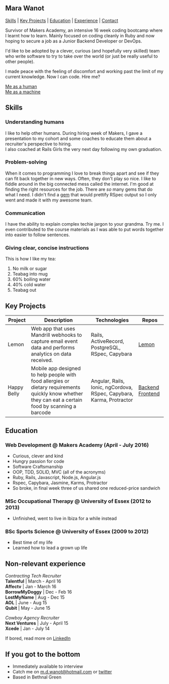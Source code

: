 Mara Wanot
----------
[Skills](#skills) | [Key Projects](#key-projects) | [Education](#education) | [Experience](#non-relevant-experience) | [Contact](#if-you-got-to-the-bottom)

Survivor of Makers Academy, an intensive 16 week coding bootcamp where I learnt how to learn. Mainly focused on coding cleanly in Ruby and now hoping to secure a job as a Junior Backend Developer or DevOps.

I'd like to be adopted by a clever, curious (and hopefully very skilled) team who write software to try to take over the world (or just be really useful to other people).

I made peace with the feeling of discomfort and working past the limit of my current knowledge. Now I can code. Hire me?

[Me as a human](https://twitter.com/marawanot)  
[Me as a machine](https://github.com/geekg1rl)  

Skills
------

### Understanding humans
I like to help other humans. During hiring week of Makers, I gave a presentation to my cohort and some coaches to educate them about a recruiter's perspective to hiring.  
I also coached at Rails Girls the very next day following my own graduation.

### Problem-solving
When it comes to programming I love to break things apart and see if they can fit back together in new ways. Often, they don't play so nice. I like to fiddle around in the big connected mess called the internet. I'm good at finding the right resources for the job. There are *so* many gems that do what I need. I didn't find a [gem](https://github.com/GeekG1rl/rspect_rspec_formatter) that would prettify RSpec output so I only went and made it with my awesome team.

### Communication
I have the ability to explain complex techie jargon to your grandma. Try me. I even contributed to the course materials as I was able to put words together into easier to follow sentences. 

### Giving clear, concise instructions
This is how I like my tea:  
1. No milk or sugar  
2. Teabag into mug  
3. 60% boiling water   
4. 40% cold water  
5. Teabag out 


Key Projects
------------
| Project | Description | Technologies | Repos
|---|---|---|---|
| Lemon | Web app that uses Mandrill webhooks to capture email event data and performs analytics on data received. | Rails, ActiveRecord, PostgreSQL, RSpec, Capybara | [Lemon](https://github.com/GeekG1rl/lemon) | 
| Happy Belly | Mobile app designed to help people with food allergies or dietary requirements quickly know whether they can eat a certain food by scanning a barcode | Angular, Rails, Ionic, ngCordova, RSpec, Capybara, Karma, Protractor | [Backend](https://github.com/harrim91/allergy_scanner_backend)  [Frontend](https://github.com/harrim91/allergy_scanner_frontend)

Education
---------
### Web Development @ Makers Academy (April - July 2016)
- Curious, clever and kind
- Hungry passion for code
- Software Craftsmanship
- OOP, TDD, SOLID, MVC (all of the acronyms)
- Ruby, Rails, Javascript, Node.js, Angular.js
- Rspec, Capybara, Jasmine, Karms, Protractor
- So broke, in final week three of us shared one reduced-price sandwich

### MSc Occupational Therapy @ University of Essex (2012 to 2013)

- Unfinished, went to live in Ibiza for a while instead

### BSc Sports Science @ University of Essex (2009 to 2012)
- Best time of my life
- Learned how to lead a grown up life


Non-relevant experience
-----------------------
*Contracting Tech Recruiter*   
**Talentful** | March - April 16   
**Affectv** | Jan - March 16  
**BorrowMyDoggy** | Dec - Feb 16  
**LostMyName** | Aug - Dec 15   
**AOL** | June - Aug 15   
**Qubit** | May - June 15     

*Cowboy Agency Recruiter*  
**Next Ventures** | July - April 15  
**Xcede** | Jan - July 14   

If bored, read more on [LinkedIn](https://uk.linkedin.com/in/marawanot) 


If you got to the bottom
------------------------
- Immediately available to interview 
- Catch me on m.d.wanot@hotmail.com or [twitter](https://twitter.com/marawanot) 
- Based in Bethnal Green